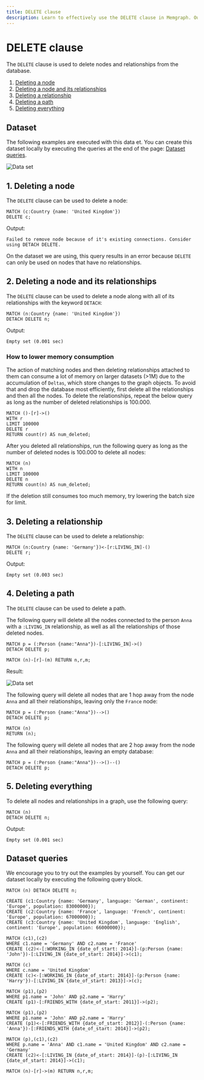 ```yaml
---
title: DELETE clause
description: Learn to effectively use the DELETE clause in Memgraph. Our comprehensive documentation ensures competent data management for graph computing.
---
```


# DELETE clause

The `DELETE` clause is used to delete nodes and relationships from the database.

1. [Deleting a node](#1-deleting-a-node) <br />
2. [Deleting a node and its relationships](#2-deleting-a-node-and-its-relationships) <br />
3. [Deleting a relationship](#3-deleting-a-relationship) <br />
4. [Deleting a path](#4-deleting-a-path) <br />
5. [Deleting everything](#4-deleting-everything)

## Dataset

The following examples are executed with this data et. You can create this dataset
locally by executing the queries at the end of the page: [Dataset queries](#dataset-queries).

![Data set](/pages/querying/clauses/data_set.png)

## 1. Deleting a node

The `DELETE` clause can be used to delete a node:

```cypher
MATCH (c:Country {name: 'United Kingdom'})
DELETE c;
```

Output:

```nocopy
Failed to remove node because of it's existing connections. Consider using DETACH DELETE.
```

On the dataset we are using, this query results in an error because `DELETE`
can only be used on nodes that have no relationships.

## 2. Deleting a node and its relationships

The `DELETE` clause can be used to delete a node along with all of its
relationships with the keyword `DETACH`:

```cypher
MATCH (n:Country {name: 'United Kingdom'})
DETACH DELETE n;
```

Output:

```nocopy
Empty set (0.001 sec)
```

### How to lower memory consumption

The action of matching nodes and then deleting relationships attached to them can consume a lot of memory on larger datasets (>1M) due to the accumulation of `Deltas`, which store changes to the graph objects. To avoid that and drop the database most efficiently, first delete all the relationships and then all the nodes. To delete the relationships, repeat the below query as long as the number of deleted relationships is 100.000. 

```cypher
MATCH ()-[r]->()
WITH r
LIMIT 100000
DELETE r
RETURN count(r) AS num_deleted;
```

After you deleted all relationships, run the following query as long as the number of deleted nodes is 100.000 to delete all nodes:

```cypher
MATCH (n)
WITH n
LIMIT 100000
DELETE n
RETURN count(n) AS num_deleted;
```

If the deletion still consumes too much memory, try lowering the batch size for limit. 

## 3. Deleting a relationship

The `DELETE` clause can be used to delete a relationship:

```cypher
MATCH (n:Country {name: 'Germany'})<-[r:LIVING_IN]-()
DELETE r;
```

Output:

```nocopy
Empty set (0.003 sec)
```

## 4. Deleting a path

The `DELETE` clause can be used to delete a path.

The following query will delete all the nodes connected to the person `Anna`
with a `:LIVING_IN` relationship, as well as all the relationships of those
deleted nodes. 

```
MATCH p = (:Person {name:"Anna"})-[:LIVING_IN]->()
DETACH DELETE p;

MATCH (n)-[r]-(m) RETURN n,r,m;
```

Result:

![Data set](/pages/querying/clauses/DELETE/living_in_path.png)

The following query will delete all nodes that are 1 hop away from the node
`Anna` and all their relationships, leaving only the `France` node: 

```
MATCH p = (:Person {name:"Anna"})-->()
DETACH DELETE p;

MATCH (n)
RETURN (n);
```

The following query will delete all nodes that are 2 hop away from the node
`Anna` and all their relationships, leaving an empty database: 

```
MATCH p = (:Person {name:"Anna"})-->()--()
DETACH DELETE p;
```

## 5. Deleting everything

To delete all nodes and relationships in a graph, use the following query:

```cypher
MATCH (n)
DETACH DELETE n;
```

Output:

```nocopy
Empty set (0.001 sec)
```

## Dataset queries

We encourage you to try out the examples by yourself.
You can get our dataset locally by executing the following query block.

```cypher
MATCH (n) DETACH DELETE n;

CREATE (c1:Country {name: 'Germany', language: 'German', continent: 'Europe', population: 83000000});
CREATE (c2:Country {name: 'France', language: 'French', continent: 'Europe', population: 67000000});
CREATE (c3:Country {name: 'United Kingdom', language: 'English', continent: 'Europe', population: 66000000});

MATCH (c1),(c2)
WHERE c1.name = 'Germany' AND c2.name = 'France'
CREATE (c2)<-[:WORKING_IN {date_of_start: 2014}]-(p:Person {name: 'John'})-[:LIVING_IN {date_of_start: 2014}]->(c1);

MATCH (c)
WHERE c.name = 'United Kingdom'
CREATE (c)<-[:WORKING_IN {date_of_start: 2014}]-(p:Person {name: 'Harry'})-[:LIVING_IN {date_of_start: 2013}]->(c);

MATCH (p1),(p2)
WHERE p1.name = 'John' AND p2.name = 'Harry'
CREATE (p1)-[:FRIENDS_WITH {date_of_start: 2011}]->(p2);

MATCH (p1),(p2)
WHERE p1.name = 'John' AND p2.name = 'Harry'
CREATE (p1)<-[:FRIENDS_WITH {date_of_start: 2012}]-(:Person {name: 'Anna'})-[:FRIENDS_WITH {date_of_start: 2014}]->(p2);

MATCH (p),(c1),(c2)
WHERE p.name = 'Anna' AND c1.name = 'United Kingdom' AND c2.name = 'Germany'
CREATE (c2)<-[:LIVING_IN {date_of_start: 2014}]-(p)-[:LIVING_IN {date_of_start: 2014}]->(c1);

MATCH (n)-[r]->(m) RETURN n,r,m;
```
